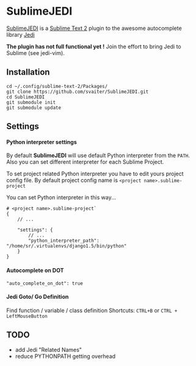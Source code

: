 SublimeJEDI
============

[SublimeJEDI](https://github.com/svaiter/SublimeJEDI) is a [Sublime Text 2](http://www.sublimetext.com/) plugin
to the awesome autocomplete library [Jedi](https://github.com/davidhalter/jedi)

**The plugin has not full functional yet !**
Join the effort to bring Jedi to Sublime (see jedi-vim).

Installation
------------

    cd ~/.config/sublime-text-2/Packages/
    git clone https://github.com/svaiter/SublimeJEDI.git
    cd SublimeJEDI
    git submodule init
    git submodule update

Settings
--------

#### Python interpreter settings

By default **SublimeJEDI** will use default Python interpreter from the `PATH`.
Also you can set different interpreter for each Sublime Project.

To set project related Python interpreter you have to edit yours project config file.
By default project config name is `<project name>.sublime-project`

You can set Python interpreter in this way...

    # <project name>.sublime-project`
    {
        // ...

        "settings": {
            // ...
            "python_interpreter_path": "/home/sr/.virtualenvs/django1.5/bin/python"
        }
    }

#### Autocomplete on DOT

    "auto_complete_on_dot": true

#### Jedi Goto/ Go Definition

Find function / variable / class definition
Shortcuts: `CTRL+B` or `CTRL + LeftMouseButton`


TODO
----

 - add Jedi "Related Names"
 - reduce PYTHONPATH getting overhead
